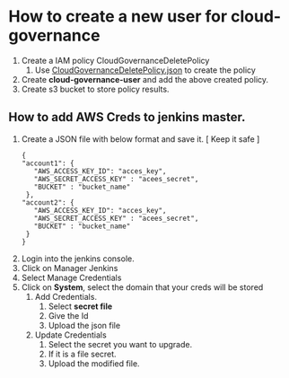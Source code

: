 # How to create a new user for cloud-governance
1. Create a IAM policy CloudGovernanceDeletePolicy
   1. Use [CloudGovernanceDeletePolicy.json](../iam/clouds/aws/CloudGovernanceDeletePolicy.json) to create the policy 
2. Create **cloud-governance-user** and add the above created policy.
3. Create s3 bucket to store policy results.


##  How to add AWS Creds to jenkins master.
1. Create a JSON file with below format and save it. [ Keep it safe ]
    ```commandline
    {
    "account1": {
       "AWS_ACCESS_KEY_ID": "acces_key",
       "AWS_SECRET_ACCESS_KEY" : "acees_secret",
       "BUCKET" : "bucket_name"
     },
    "account2": {
       "AWS_ACCESS_KEY_ID": "acces_key",
       "AWS_SECRET_ACCESS_KEY" : "acees_secret",
       "BUCKET" : "bucket_name"
     }
    } 
    ```
2. Login into the jenkins console.
3. Click on Manager Jenkins
4. Select Manage Credentials
5. Click on **System**, select the domain that your creds will be stored
   1. Add Credentials.
      1. Select **secret file**
      2. Give the Id
      3. Upload the json file
   2. Update Credentials
      1. Select the secret you want to upgrade.
      2. If it is a file secret.
      3. Upload the modified file.



